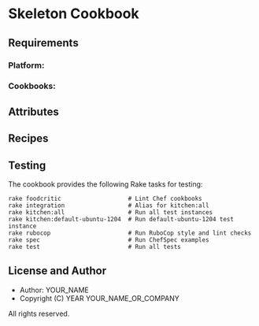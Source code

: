 # Skeleton Cookbook

## Requirements

### Platform:

### Cookbooks:

## Attributes

## Recipes

## Testing

The cookbook provides the following Rake tasks for testing:

    rake foodcritic                   # Lint Chef cookbooks
    rake integration                  # Alias for kitchen:all
    rake kitchen:all                  # Run all test instances
    rake kitchen:default-ubuntu-1204  # Run default-ubuntu-1204 test instance
    rake rubocop                      # Run RuboCop style and lint checks
    rake spec                         # Run ChefSpec examples
    rake test                         # Run all tests

## License and Author

- Author: YOUR_NAME
- Copyright (C) YEAR YOUR_NAME_OR_COMPANY

All rights reserved.
